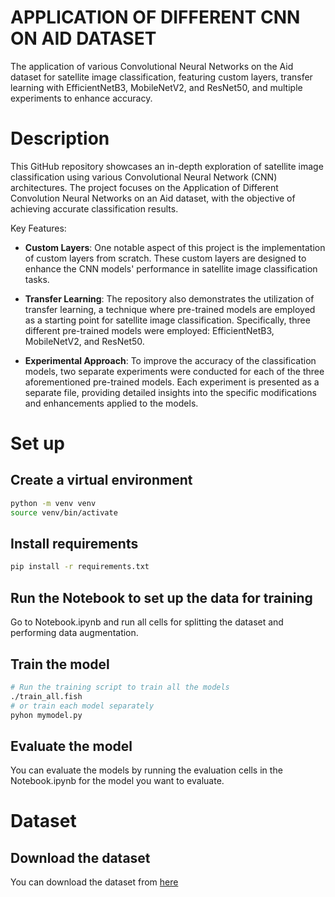 # APPLICATION OF DIFFERENT CNN ON AID DATASET
The application of various Convolutional Neural Networks on the Aid dataset for satellite image classification, featuring custom layers, transfer learning with EfficientNetB3, MobileNetV2, and ResNet50, and multiple experiments to enhance accuracy.


# Description
This GitHub repository showcases an in-depth exploration of satellite image classification using various Convolutional Neural Network (CNN) architectures. The project focuses on the Application of Different Convolution Neural Networks on an Aid dataset, with the objective of achieving accurate classification results.

Key Features:

* **Custom Layers**: One notable aspect of this project is the implementation of custom layers from scratch. These custom layers are designed to enhance the CNN models' performance in satellite image classification tasks.

* **Transfer Learning**: The repository also demonstrates the utilization of transfer learning, a technique where pre-trained models are employed as a starting point for satellite image classification. Specifically, three different pre-trained models were employed: EfficientNetB3, MobileNetV2, and ResNet50.

* **Experimental Approach**: To improve the accuracy of the classification models, two separate experiments were conducted for each of the three aforementioned pre-trained models. Each experiment is presented as a separate file, providing detailed insights into the specific modifications and enhancements applied to the models.

# Set up
## Create a virtual environment
```bash
python -m venv venv
source venv/bin/activate
```

## Install requirements
```bash
pip install -r requirements.txt
```

## Run the Notebook to set up the data for training
Go to Notebook.ipynb and run all cells for splitting the dataset and performing data augmentation.

## Train the model
```bash
# Run the training script to train all the models
./train_all.fish
# or train each model separately
pyhon mymodel.py
```

## Evaluate the model
You can evaluate the models by running the evaluation cells in the Notebook.ipynb for the model you want to evaluate.


# Dataset
## Download the dataset
You can download the dataset from [here](https://www.kaggle.com/datasets/jiayuanchengala/aid-scene-classification-datasets) 
